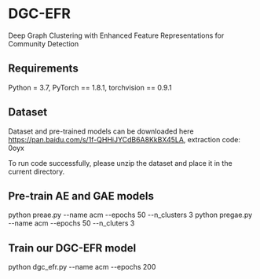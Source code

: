 # DGC-EFR
Deep Graph Clustering with Enhanced Feature Representations for Community Detection 
## Requirements
Python = 3.7, PyTorch == 1.8.1, torchvision == 0.9.1
## Dataset
Dataset and pre-trained models can be downloaded here https://pan.baidu.com/s/1f-QHHiJYCdB6A8KkBX45LA, extraction code: 0oyx

To run code successfully, please unzip the dataset and place it in the current directory. 
## Pre-train AE and GAE models
python preae.py --name acm --epochs 50 --n_clusters 3
python pregae.py --name acm --epochs 50 --n_cluters 3
## Train our DGC-EFR model
python dgc_efr.py --name acm --epochs 200
